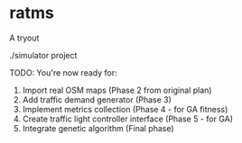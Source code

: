# ratms

A tryout

./simulator project

TODO:
You're now ready for:
  1. Import real OSM maps (Phase 2 from original plan)
  2. Add traffic demand generator (Phase 3)
  3. Implement metrics collection (Phase 4 - for GA fitness)
  4. Create traffic light controller interface (Phase 5 - for GA)
  5. Integrate genetic algorithm (Final phase)